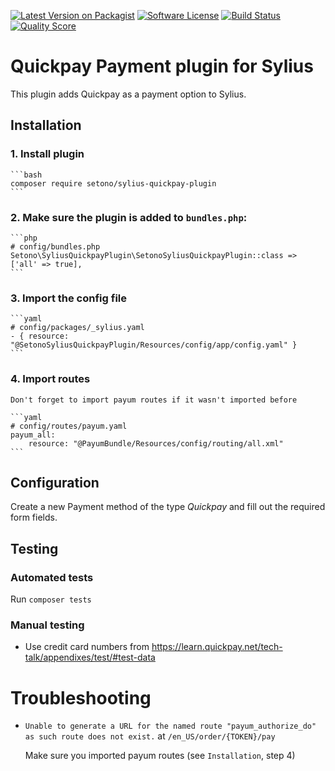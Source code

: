 [![Latest Version on Packagist][ico-version]][link-packagist]
[![Software License][ico-license]](LICENSE)
[![Build Status][ico-travis]][link-travis]
[![Quality Score][ico-code-quality]][link-code-quality]

# Quickpay Payment plugin for Sylius

This plugin adds Quickpay as a payment option to Sylius.

## Installation

### 1. Install plugin
 
    ```bash
    composer require setono/sylius-quickpay-plugin
    ```

### 2. Make sure the plugin is added to `bundles.php`:

    ```php
    # config/bundles.php
    Setono\SyliusQuickpayPlugin\SetonoSyliusQuickpayPlugin::class => ['all' => true],
    ```

### 3. Import the config file

    ```yaml
    # config/packages/_sylius.yaml
    - { resource: "@SetonoSyliusQuickpayPlugin/Resources/config/app/config.yaml" }
    ```

### 4. Import routes 
    
    Don't forget to import payum routes if it wasn't imported before 

    ```yaml
    # config/routes/payum.yaml
    payum_all:
        resource: "@PayumBundle/Resources/config/routing/all.xml"
    ```

## Configuration

Create a new Payment method of the type *Quickpay* and fill out the required form fields.

## Testing

### Automated tests

Run `composer tests`

### Manual testing

- Use credit card numbers from https://learn.quickpay.net/tech-talk/appendixes/test/#test-data

# Troubleshooting

- `Unable to generate a URL for the named route "payum_authorize_do" as such route does not exist.`
  at `/en_US/order/{TOKEN}/pay`
  
  Make sure you imported payum routes (see `Installation`, step 4)

[ico-version]: https://img.shields.io/packagist/v/setono/sylius-quickpay-plugin.svg?style=flat-square
[ico-license]: https://img.shields.io/badge/license-MIT-brightgreen.svg?style=flat-square
[ico-travis]: https://travis-ci.com/Setono/SyliusQuickpayPlugin.svg?branch=master
[ico-code-quality]: https://img.shields.io/scrutinizer/g/Setono/SyliusQuickpayPlugin.svg?style=flat-square

[link-packagist]: https://packagist.org/packages/setono/sylius-quickpay-plugin
[link-travis]: https://travis-ci.com/Setono/SyliusQuickpayPlugin
[link-code-quality]: https://scrutinizer-ci.com/g/Setono/SyliusQuickpayPlugin
